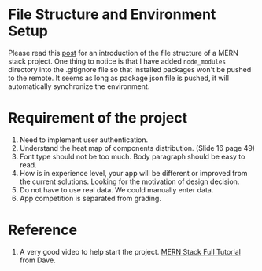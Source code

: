 # File Structure and Environment Setup

Please read this [post](https://stackoverflow.com/questions/51126472/how-to-organise-file-structure-of-backend-and-frontend-in-mern) for an introduction of the file structure of a MERN stack project. One thing to notice is that I have added `node_modules` directory into the .gitignore file so that installed packages won't be pushed to the remote. It seems as long as package json file is pushed, it will automatically synchronize the environment.


# Requirement of the project

1. Need to implement user authentication.
2. Understand the heat map of components distribution. (Slide 16 page 49)
3. Font type should not be too much. Body paragraph should be easy to read.
4. How is in experience level, your app will be different or improved from the current solutions. Looking for the motivation of design decision.
5. Do not have to use real data. We could manually enter data.
6. App competition is separated from grading.



# Reference

1. A very good video to help start the project. [MERN Stack Full Tutorial](https://www.youtube.com/watch?v=CvCiNeLnZ00&t=381s) from Dave.
